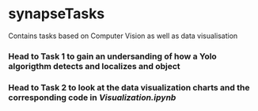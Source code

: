 # synapseTasks
Contains tasks based on Computer Vision as well as data visualisation

### Head to Task 1 to gain an undersanding of how a Yolo algorigthm detects and localizes and object

### Head to Task 2 to look at the data visualization charts and the corresponding code in *Visualization.ipynb*